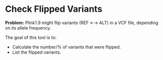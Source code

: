 # Check Flipped Variants

**Problem:** Plink1.9 might flip variants (REF ←→ ALT) in a VCF file, depending on its allele frequency.

The goal of this tool is to:
- Calculate the number/% of variants that were flipped.
- List the flipped variants.
